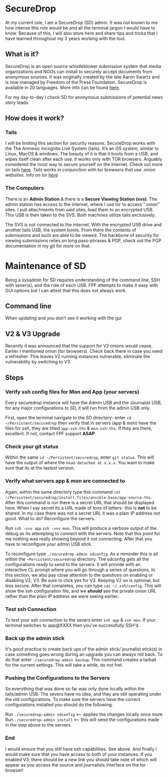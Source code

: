 # SecureDrop
At my current role, I am a SecureDrop (SD) admin. It was not known to me how intense this role would be and all the terminal jargon I would have to know.
Because of this, I will also store here and share tips and tricks that I have learned throughout my 3 years working with the tool. 

## What is it?
SecureDrop is an open source whistleblower submission system that media organizations and NGOs can install to securely accept documents from anonymous sources. It was originally created by the late Aaron Swartz and is now managed by Freedom of the Press Foundation. SecureDrop is available in 20 languages. More info can be found 
[here](https://securedrop.org/).

For my day-to-day I check SD for anonymous submissions of potential news story leads. 

## How does it work? 
### Tails
I will be limiting this section for security reasons. SecureDrop works with the 
The Amnesic Incognito Live System (tails). It’s an OS system, similar to Linux, MacOS & windows. The beauty of it is that it boots from a USB, and wipes itself clean after each use. It works only with TOR browsers. Arguably considered the most way to secure yourself on the internet. Check out more on tails 
[here](https://tails.boum.org/index.en.html).
Tails works in conjunction with tor browsers that use .onion websites. Info on tor [here](https://www.torproject.org/)

### The Computers
There is an **Admin Station** & there is a **Secure Viewing Station (svs)**. The admin station has access to the internet, where I use tor to access ".onion" sites. I pull attachments from said sites, load them to an encrypted USB. This USB is then taken to the SVS. Both machines utilize tails exclusively. 

The SVS is not connected to the internet. With the encrypted USB drive and another tails USB, the system boots. From there the contents of submissions and such are able to be viewed. The backbone of security for viewing submissions relies on long pass-phrases & PGP, check out the PGP documentation in my git for more on that. 

# Maintenance of SD
Being a sysadmin for SD requires understanding of the command line, SSH with sever(s), and the role of each USB. FPF attempts to make it easy with GUI options but I can attest that this does not always work.
## Command line
When updating and you don’t see it working with the gui

## V2 & V3 Upgrade
Recently it was announced that the support for V2 onions would cease. Earlier I mentioned onion (tor browsers). Check back there in case you need a refresher. This leaves V2 running instances vulnerable, eliminate the vulnerability by switching to V3. 

## Steps
### Verify ssh config files for Mon and App (your servers)
Every securedrop instance will have the Admin USB and the Journalist USB, for any major configurations to SD, it will run from the admin USB only. 

First, open the terminal navigate to the SD directory- enter `cd ~/Persistent/securedrop`  then verify that 
in servers (app & mon) have the files for ssh, they are titled `app-ssh-ths` & `mon-ssh-ths`. If they are there, excellent. If not, contact FPF support **ASAP**.

### Check your git status
Within the same `cd ~/Persistent/securedrop`, enter `git status`. This will have the output of where the `head detached at x.x.x`. You want to make sure that its at the lastest version. 


### Verify what servers app & mon are connected to
Again, within the same directory type this command `cat ~/Persistent/securedrop/install_files/ansible-base/app-source-ths`. After this command is run there is a secret URL that should be displayed here. When I say secret its a URL made of tons of letters- this is **not** to be shared. In my case there was not a secret URL it was a plain IP address not good. What to do? Reconfigure the servers.

Run `ssh -vvv app` `ssh -vvv mon`. This will produce a verbose output of the debug as its attempting to connect with the servers. Note that this point for me nothing was really showing beyond it not connecting. After that  you have to reconfigure your admin USB stick. 

To reconfigure type `./securedrop-admin sdconfig`. As a reminder this is all within the `~Persistent/securedrop` directory. The sdconfig gets all the configurations ready to send to the servers. It will provide with an interactive CL prompt where you will go through a series of questions. In this section, we also pay close attention to the questions on enabling or disabling V2, V3. Be sure to click yes for V3. Keeping V2 on is optional, but less secure. After that completes, you can type `cat ~/.ssh/config`. This will show the ssh configuration file, and we ***should*** see the private onion URL rather than the plain IP address we were seeing earlier. 

### Test ssh Connection 
To test your ssh connection to the severs enter `ssh app` & `ssh mon`. If your terminal switches to app@XXXX then you've successfully SSH'd. 

### Back up the admin stick
It's good practice to create back ups of the admin stick/ journalist stick(s) in case something goes wrong during an upgrade you can always roll back. To do that enter `./securedrop-admin backup`. This command creates a tarball for the current settings. This will take a while, do not fret. 

### Pushing the Configurations to the Servers
So everything that was done so far was only done locally within the tails/admin USB. The severs have no idea, and they are still operating under the old configurations. To make sure the servers have the correct configurations installed you should do the following. 

Run `./securedrop-admin sdconfig` <-- applies the changes locally once more 
Run `./securedrop-admin install` <-- this will send the configurations made in the step above to the servers. 

### End
I would ensure that you still have ssh capabilities. See above. And finally I would make sure that you have access to both of your instances. If you enabled V3, there should be a new link you should take note of which will appear as you access the source and journalists interface on the tor browser!


